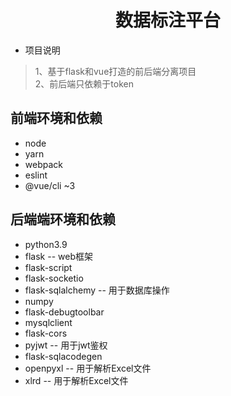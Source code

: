 <h1 align="center">数据标注平台</h1>


- 项目说明
> 1、基于flask和vue打造的前后端分离项目<br>
> 2、前后端只依赖于token<br>

前端环境和依赖
----

- node
- yarn
- webpack
- eslint
- @vue/cli ~3


后端端环境和依赖
----

- python3.9
- flask -- web框架
- flask-script
- flask-socketio
- flask-sqlalchemy   -- 用于数据库操作
- numpy
- flask-debugtoolbar
- mysqlclient
- flask-cors
- pyjwt  -- 用于jwt鉴权
- flask-sqlacodegen
- openpyxl -- 用于解析Excel文件
- xlrd -- 用于解析Excel文件


